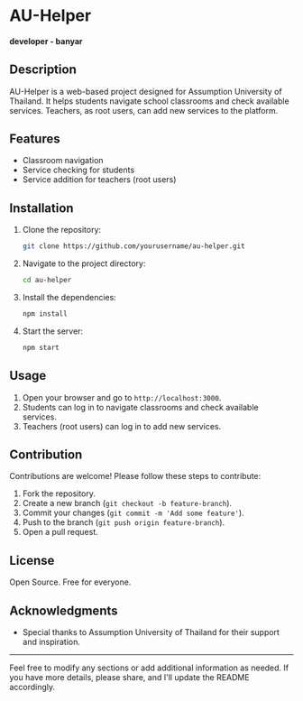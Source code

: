 # AU-Helper
#### developer - banyar
## Description
AU-Helper is a web-based project designed for Assumption University of Thailand. It helps students navigate school classrooms and check available services. Teachers, as root users, can add new services to the platform.

## Features
- Classroom navigation
- Service checking for students
- Service addition for teachers (root users)

## Installation
1. Clone the repository:
    ```bash
    git clone https://github.com/yourusername/au-helper.git
    ```
2. Navigate to the project directory:
    ```bash
    cd au-helper
    ```
3. Install the dependencies:
    ```bash
    npm install
    ```
4. Start the server:
    ```bash
    npm start
    ```

## Usage
1. Open your browser and go to `http://localhost:3000`.
2. Students can log in to navigate classrooms and check available services.
3. Teachers (root users) can log in to add new services.

## Contribution
Contributions are welcome! Please follow these steps to contribute:
1. Fork the repository.
2. Create a new branch (`git checkout -b feature-branch`).
3. Commit your changes (`git commit -m 'Add some feature'`).
4. Push to the branch (`git push origin feature-branch`).
5. Open a pull request.

## License
Open Source. Free for everyone.
## Acknowledgments
- Special thanks to Assumption University of Thailand for their support and inspiration.

---

Feel free to modify any sections or add additional information as needed. If you have more details, please share, and I'll update the README accordingly.
